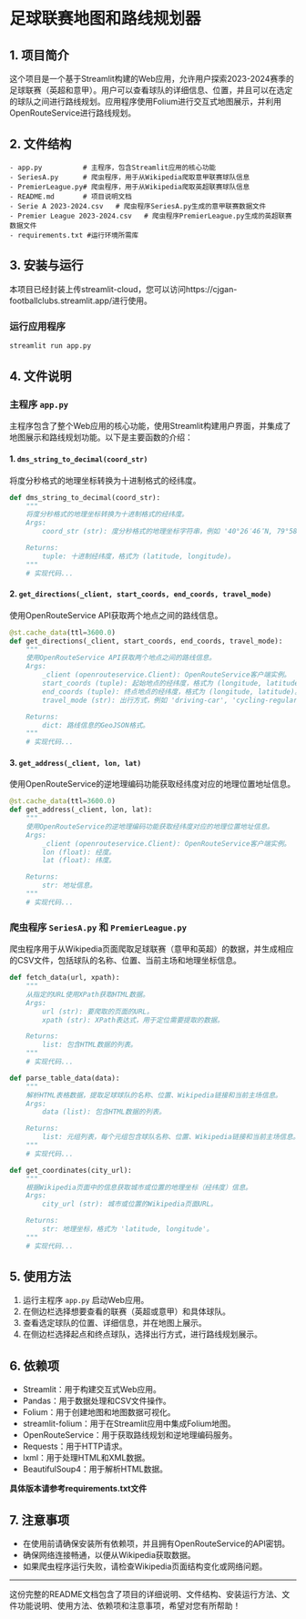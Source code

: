 # 足球联赛地图和路线规划器

## 1. 项目简介

这个项目是一个基于Streamlit构建的Web应用，允许用户探索2023-2024赛季的足球联赛（英超和意甲）。用户可以查看球队的详细信息、位置，并且可以在选定的球队之间进行路线规划。应用程序使用Folium进行交互式地图展示，并利用OpenRouteService进行路线规划。

## 2. 文件结构

```
- app.py          # 主程序，包含Streamlit应用的核心功能
- SeriesA.py      # 爬虫程序，用于从Wikipedia爬取意甲联赛球队信息
- PremierLeague.py# 爬虫程序，用于从Wikipedia爬取英超联赛球队信息
- README.md       # 项目说明文档
- Serie A 2023-2024.csv   # 爬虫程序SeriesA.py生成的意甲联赛数据文件
- Premier League 2023-2024.csv   # 爬虫程序PremierLeague.py生成的英超联赛数据文件
- requirements.txt #运行环境所需库
```

## 3. 安装与运行

本项目已经封装上传streamlit-cloud，您可以访问https://cjgan-footballclubs.streamlit.app/进行使用。

### 运行应用程序

```bash
streamlit run app.py
```

## 4. 文件说明

### 主程序 `app.py`

主程序包含了整个Web应用的核心功能，使用Streamlit构建用户界面，并集成了地图展示和路线规划功能。以下是主要函数的介绍：

#### 1. `dms_string_to_decimal(coord_str)`

将度分秒格式的地理坐标转换为十进制格式的经纬度。

```python
def dms_string_to_decimal(coord_str):
    """
    将度分秒格式的地理坐标转换为十进制格式的经纬度。
    Args:
        coord_str (str): 度分秒格式的地理坐标字符串，例如 '40°26′46″N, 79°58′56″W'。

    Returns:
        tuple: 十进制经纬度，格式为 (latitude, longitude)。
    """
    # 实现代码...
```
#### 2. `get_directions(_client, start_coords, end_coords, travel_mode)`

使用OpenRouteService API获取两个地点之间的路线信息。

```python
@st.cache_data(ttl=3600.0)
def get_directions(_client, start_coords, end_coords, travel_mode):
    """
    使用OpenRouteService API获取两个地点之间的路线信息。
    Args:
        _client (openrouteservice.Client): OpenRouteService客户端实例。
        start_coords (tuple): 起始地点的经纬度，格式为 (longitude, latitude)。
        end_coords (tuple): 终点地点的经纬度，格式为 (longitude, latitude)。
        travel_mode (str): 出行方式，例如 'driving-car', 'cycling-regular', 'foot-walking'。

    Returns:
        dict: 路线信息的GeoJSON格式。
    """
    # 实现代码...
```

#### 3. `get_address(_client, lon, lat)`

使用OpenRouteService的逆地理编码功能获取经纬度对应的地理位置地址信息。

```python
@st.cache_data(ttl=3600.0)
def get_address(_client, lon, lat):
    """
    使用OpenRouteService的逆地理编码功能获取经纬度对应的地理位置地址信息。
    Args:
        _client (openrouteservice.Client): OpenRouteService客户端实例。
        lon (float): 经度。
        lat (float): 纬度。

    Returns:
        str: 地址信息。
    """
    # 实现代码...
```

### 爬虫程序 `SeriesA.py` 和 `PremierLeague.py`

爬虫程序用于从Wikipedia页面爬取足球联赛（意甲和英超）的数据，并生成相应的CSV文件，包括球队的名称、位置、当前主场和地理坐标信息。

```python
def fetch_data(url, xpath):
    """
    从指定的URL使用XPath获取HTML数据。
    Args:
        url (str): 要爬取的页面的URL。
        xpath (str): XPath表达式，用于定位需要提取的数据。

    Returns:
        list: 包含HTML数据的列表。
    """
    # 实现代码...
```

```python
def parse_table_data(data):
    """
    解析HTML表格数据，提取足球球队的名称、位置、Wikipedia链接和当前主场信息。
    Args:
        data (list): 包含HTML数据的列表。

    Returns:
        list: 元组列表，每个元组包含球队名称、位置、Wikipedia链接和当前主场信息。
    """
    # 实现代码...
```

```python
def get_coordinates(city_url):
    """
    根据Wikipedia页面中的信息获取城市或位置的地理坐标（经纬度）信息。
    Args:
        city_url (str): 城市或位置的Wikipedia页面URL。

    Returns:
        str: 地理坐标，格式为 'latitude, longitude'。
    """
    # 实现代码...
```

## 5. 使用方法

1. 运行主程序 `app.py` 启动Web应用。
2. 在侧边栏选择想要查看的联赛（英超或意甲）和具体球队。
3. 查看选定球队的位置、详细信息，并在地图上展示。
4. 在侧边栏选择起点和终点球队，选择出行方式，进行路线规划展示。

## 6. 依赖项

- Streamlit：用于构建交互式Web应用。
- Pandas：用于数据处理和CSV文件操作。
- Folium：用于创建地图和地图数据可视化。
- streamlit-folium：用于在Streamlit应用中集成Folium地图。
- OpenRouteService：用于获取路线规划和逆地理编码服务。
- Requests：用于HTTP请求。
- lxml：用于处理HTML和XML数据。
- BeautifulSoup4：用于解析HTML数据。

__具体版本请参考requirements.txt文件__

## 7. 注意事项

- 在使用前请确保安装所有依赖项，并且拥有OpenRouteService的API密钥。
- 确保网络连接畅通，以便从Wikipedia获取数据。
- 如果爬虫程序运行失败，请检查Wikipedia页面结构变化或网络问题。

---

这份完整的README文档包含了项目的详细说明、文件结构、安装运行方法、文件功能说明、使用方法、依赖项和注意事项，希望对您有所帮助！
